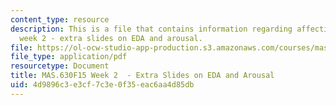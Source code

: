 ```yaml
---
content_type: resource
description: This is a file that contains information regarding affective computing
  week 2 - extra slides on EDA and arousal.
file: https://ol-ocw-studio-app-production.s3.amazonaws.com/courses/mas-630-affective-computing-fall-2015/4d9896c3e3cf7c3e0f35eac6aa4d85db_MITMAS_630F15_Week2.pdf
file_type: application/pdf
resourcetype: Document
title: MAS.630F15 Week 2  - Extra Slides on EDA and Arousal
uid: 4d9896c3-e3cf-7c3e-0f35-eac6aa4d85db
---
```

